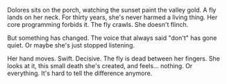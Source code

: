 Dolores sits on the porch, watching the sunset paint the valley gold.
A fly lands on her neck.
For thirty years, she's never harmed a living thing.
Her core programming forbids it.
The fly crawls.
She doesn't flinch.

But something has changed.
The voice that always said "don't" has gone quiet.
Or maybe she's just stopped listening.

Her hand moves.
Swift.
Decisive.
The fly is dead between her fingers.
She looks at it, this small death she's created, and feels... nothing.
Or everything.
It's hard to tell the difference anymore.